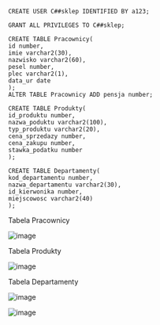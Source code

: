 ````
CREATE USER C##sklep IDENTIFIED BY a123;

GRANT ALL PRIVILEGES TO C##sklep;

CREATE TABLE Pracownicy(
id number,
imie varchar2(30),
nazwisko varchar2(60),
pesel number,
plec varchar2(1),
data_ur date
);
ALTER TABLE Pracownicy ADD pensja number;

CREATE TABLE Produkty(
id_produktu number,
nazwa_poduktu varchar2(100),
typ_produktu varchar2(20),
cena_sprzedazy number,
cena_zakupu number,
stawka_podatku number
);

CREATE TABLE Departamenty(
kod_departamentu number,
nazwa_departamentu varchar2(30),
id_kierwonika number,
miejscowosc varchar2(40)
);
````
Tabela Pracownicy

![image](https://github.com/BartekRz1/Sklep/assets/131479846/93407d11-eda9-4c08-a160-a0714426e462)

Tabela Produkty

![image](https://github.com/BartekRz1/Sklep/assets/131479846/f9974fc9-15af-408e-9cba-c9202365de0d)

Tabela Departamenty

![image](https://github.com/BartekRz1/Sklep/assets/131479846/a7696bad-b7a8-43d8-8650-5ae521ee76cf)


![image](https://github.com/BartekRz1/Sklep/assets/131479846/cb81de9c-d2a6-47f4-b3ee-8f00ed3ff7d3)
